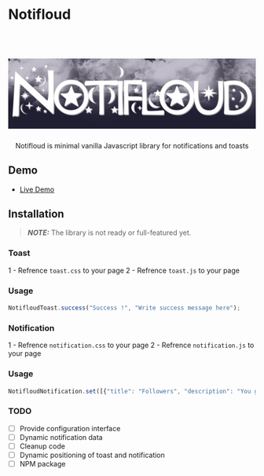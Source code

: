 # Notifloud

<h1 align="center">
  <br>
  <img src="banner.png" alt="enOne-logo" width="800">
  <br>
</h1>

<p align="center">Notifloud is minimal vanilla Javascript library for notifications and toasts</p>

## Demo 

- <a href="yrezehi.github.io/Notifloud/example">Live Demo</a>

## Installation

> **_NOTE:_**  The library is not ready or full-featured yet.

### Toast

1 - Refrence `toast.css` to your page
2 - Refrence `toast.js` to your page

### Usage

```javascript
NotifloudToast.success("Success !", "Write success message here");
```

### Notification

1 - Refrence `notification.css` to your page
2 - Refrence `notification.js` to your page

### Usage

```javascript
NotifloudNotification.set([{"title": "Followers", "description": "You got 7 new followers!"}]);
```

### TODO

- [ ] Provide configuration interface
- [ ] Dynamic notification data
- [ ] Cleanup code
- [ ] Dynamic positioning of toast and notification
- [ ] NPM package
